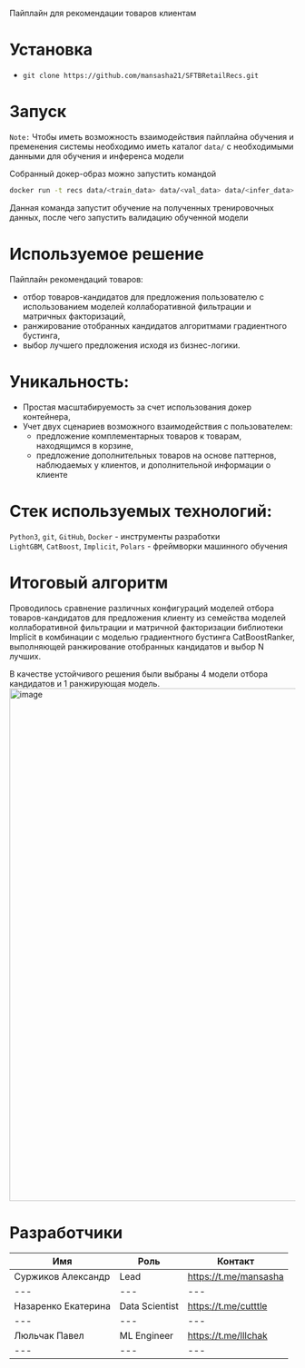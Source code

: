 Пайплайн для рекомендации товаров клиентам

# Установка
- `git clone https://github.com/mansasha21/SFTBRetailRecs.git`

# Запуск
`Note:` Чтобы иметь возможность взаимодействия пайплайна обучения и пременения системы необходимо иметь каталог `data/` с необходимыми данными для обучения и инференса модели

Собранный докер-образ можно запустить командой
```bash
docker run -t recs data/<train_data> data/<val_data> data/<infer_data> data/<target_data>
```
Данная команда запустит обучение на полученных тренировочных данных, после чего запустить валидацию обученной модели

# Используемое решение

Пайплайн рекомендаций товаров:

* отбор товаров-кандидатов для предложения пользователю с использованием моделей коллаборативной фильтрации и матричных факторизаций,
* ранжирование отобранных кандидатов алгоритмами градиентного бустинга,
* выбор лучшего предложения исходя из бизнес-логики.

# Уникальность:

* Простая масштабируемость за счет использования докер контейнера,
* Учет двух сценариев возможного взаимодействия с пользователем:
  * предложение комплементарных товаров к товарам, находящимся в корзине,
  * предложение дополнительных товаров на основе паттернов, наблюдаемых у клиентов, и дополнительной информации о клиенте

# Стек используемых технологий:

`Python3`, `git`, `GitHub`, `Docker` - инструменты разработки  
`LightGBM`, `CatBoost`, `Implicit`, `Polars` - фреймворки машинного обучения    

# Итоговый алгоритм

Проводилось сравнение различных конфигураций моделей отбора товаров-кандидатов для предложения клиенту из семейства моделей коллаборативной фильтрации и матричной факторизации библиотеки Implicit в комбинации с моделью градиентного бустинга CatBoostRanker, выполняющей ранжирование отобранных кандидатов и выбор N лучших.

В качестве устойчивого решения были выбраны 4 модели отбора кандидатов и 1 ранжирующая модель. 
<img width="903" alt="image" src="https://github.com/mansasha21/SFTBRetailRecs/assets/40700736/7b8cd230-540c-4e9d-8235-a6aedd71a1c3">



# Разработчики
| Имя                  | Роль           | Контакт               |
|----------------------|----------------|-----------------------|
| Суржиков Александр   | Lead           | https://t.me/mansasha |
| ---                  | ---            | ---                   |
| Назаренко Екатерина  | Data Scientist | https://t.me/cutttle  |
| ---                  | ---            | ---                   |
| Люльчак Павел        | ML Engineer    | https://t.me/lllchak  |
| ---                  | ---            | ---                   |
